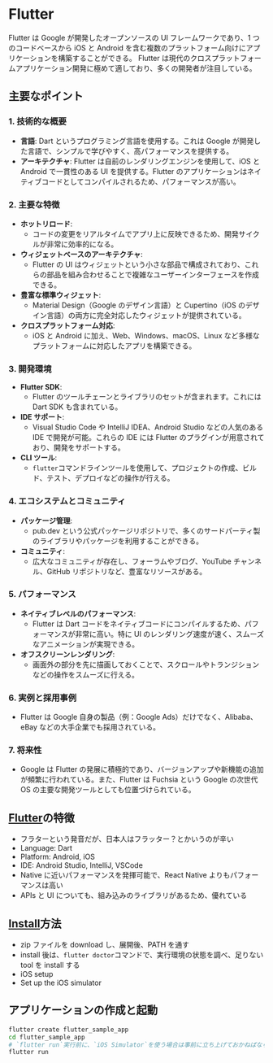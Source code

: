 # Flutter

Flutter は Google が開発したオープンソースの UI フレームワークであり、1 つのコードベースから iOS と Android を含む複数のプラットフォーム向けにアプリケーションを構築することができる。
Flutter は現代のクロスプラットフォームアプリケーション開発に極めて適しており、多くの開発者が注目している。

## 主要なポイント

### 1. **技術的な概要**

- **言語**: Dart というプログラミング言語を使用する。これは Google が開発した言語で、シンプルで学びやすく、高パフォーマンスを提供する。
- **アーキテクチャ**: Flutter は自前のレンダリングエンジンを使用して、iOS と Android で一貫性のある UI を提供する。Flutter のアプリケーションはネイティブコードとしてコンパイルされるため、パフォーマンスが高い。

### 2. **主要な特徴**

- **ホットリロード**:
  - コードの変更をリアルタイムでアプリ上に反映できるため、開発サイクルが非常に効率的になる。
- **ウィジェットベースのアーキテクチャ**:
  - Flutter の UI はウィジェットという小さな部品で構成されており、これらの部品を組み合わせることで複雑なユーザーインターフェースを作成できる。
- **豊富な標準ウィジェット**:
  - Material Design（Google のデザイン言語）と Cupertino（iOS のデザイン言語）の両方に完全対応したウィジェットが提供されている。
- **クロスプラットフォーム対応**:
  - iOS と Android に加え、Web、Windows、macOS、Linux など多様なプラットフォームに対応したアプリを構築できる。

### 3. **開発環境**

- **Flutter SDK**:
  - Flutter のツールチェーンとライブラリのセットが含まれます。これには Dart SDK も含まれている。
- **IDE サポート**:
  - Visual Studio Code や IntelliJ IDEA、Android Studio などの人気のある IDE で開発が可能。これらの IDE には Flutter のプラグインが用意されており、開発をサポートする。
- **CLI ツール**:
  - `flutter`コマンドラインツールを使用して、プロジェクトの作成、ビルド、テスト、デプロイなどの操作が行える。

### 4. **エコシステムとコミュニティ**

- **パッケージ管理**:
  - pub.dev という公式パッケージリポジトリで、多くのサードパーティ製のライブラリやパッケージを利用することができる。
- **コミュニティ**:
  - 広大なコミュニティが存在し、フォーラムやブログ、YouTube チャンネル、GitHub リポジトリなど、豊富なリソースがある。

### 5. **パフォーマンス**

- **ネイティブレベルのパフォーマンス**:
  - Flutter は Dart コードをネイティブコードにコンパイルするため、パフォーマンスが非常に高い。特に UI のレンダリング速度が速く、スムーズなアニメーションが実現できる。
- **オフスクリーンレンダリング**:
  - 画面外の部分を先に描画しておくことで、スクロールやトランジションなどの操作をスムーズに行える。

### 6. **実例と採用事例**

- Flutter は Google 自身の製品（例：Google Ads）だけでなく、Alibaba、eBay などの大手企業でも採用されている。

### 7. **将来性**

- Google は Flutter の発展に積極的であり、バージョンアップや新機能の追加が頻繁に行われている。また、Flutter は Fuchsia という Google の次世代 OS の主要な開発ツールとしても位置づけられている。

## [Flutter](https://flutter.dev/)の特徴

- フラターという発音だが、日本人はフラッター？とかいうのが辛い
- Language: Dart
- Platform: Android, iOS
- IDE: Android Studio, IntelliJ, VSCode
- Native に近いパフォーマンスを発揮可能で、React Native よりもパフォーマンスは高い
- APIs と UI についても、組み込みのライブラリがあるため、優れている

## [Install](https://docs.flutter.dev/get-started/install)方法

- zip ファイルを download し、展開後、PATH を通す
- install 後は、`flutter doctor`コマンドで、実行環境の状態を調べ、足りない tool を install する
- iOS setup
- Set up the iOS simulator

## アプリケーションの作成と起動

```sh
flutter create flutter_sample_app
cd flutter_sample_app
# `flutter run`実行前に、`iOS Simulator`を使う場合は事前に立ち上げておかねばならない
flutter run
```

